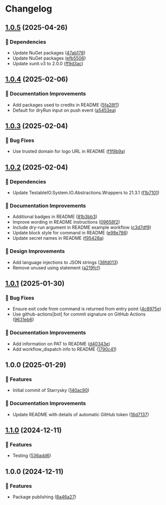 # Changelog

## [1.0.5](https://github.com/alexmg/Starrysky/compare/v1.0.4...v1.0.5) (2025-04-26)


### 🌲 Dependencies

* Update NuGet packages ([47ab178](https://github.com/alexmg/Starrysky/commit/47ab178d366321409083fdfca068a03068d27637))
* Update NuGet packages ([efb5506](https://github.com/alexmg/Starrysky/commit/efb550615c427ffa683f26076c6594afba2966f8))
* Update xunit.v3 to 2.0.0 ([ff9d3ac](https://github.com/alexmg/Starrysky/commit/ff9d3ac4dd19d217b81f81bd7b99f39f667f9303))

## [1.0.4](https://github.com/alexmg/Starrysky/compare/v1.0.3...v1.0.4) (2025-02-06)


### 📖 Documentation Improvements

* Add packages used to credits in README ([5fa28f1](https://github.com/alexmg/Starrysky/commit/5fa28f1abb0f73cdbecef63158fbff572a7dcfb8))
* Default for dryRun input on push event ([a5453ea](https://github.com/alexmg/Starrysky/commit/a5453ead65b7704d4797fd833db4866c9ab1dfbd))

## [1.0.3](https://github.com/alexmg/Starrysky/compare/v1.0.2...v1.0.3) (2025-02-04)


### 🐛 Bug Fixes

* Use trusted domain for logo URL in README ([f1f9b9a](https://github.com/alexmg/Starrysky/commit/f1f9b9a184e731a313863a5a6c9b5a2d8dff0d95))

## [1.0.2](https://github.com/alexmg/Starrysky/compare/v1.0.1...v1.0.2) (2025-02-04)


### 🌲 Dependencies

* Update TestableIO.System.IO.Abstractions.Wrappers to 21.3.1 ([f1b7101](https://github.com/alexmg/Starrysky/commit/f1b71018b3526434f0bec29598b2514abde3aced))


### 📖 Documentation Improvements

* Additional badges in README ([81b3bb3](https://github.com/alexmg/Starrysky/commit/81b3bb32a6fcc29bc0f129d6d5e9c91872ca9aab))
* Improve wording in README instructions ([09658f2](https://github.com/alexmg/Starrysky/commit/09658f21b6e76b0bd188aa0d977e972a8b92d7e9))
* Include dry-run argument in README example workflow ([c3d7df9](https://github.com/alexmg/Starrysky/commit/c3d7df9afc350139b549cdc64658c1b2adebd561))
* Update block style for command in README ([e98e786](https://github.com/alexmg/Starrysky/commit/e98e786ed63036e869cd713b5aa4da285930118d))
* Update secret names in README ([f95428a](https://github.com/alexmg/Starrysky/commit/f95428ac585e8c80fd5ddd5e6497def2b64b8030))


### 🎨 Design Improvements

* Add language injections to JSON strings ([38fd013](https://github.com/alexmg/Starrysky/commit/38fd01311186a04350cd03b8f1d14b14d660c3fb))
* Remove unused using statement ([a219fcf](https://github.com/alexmg/Starrysky/commit/a219fcfb4514fedde7c3996ddf955f581b153935))

## [1.0.1](https://github.com/alexmg/Starrysky/compare/v1.0.0...v1.0.1) (2025-01-30)


### 🐛 Bug Fixes

* Ensure exit code from command is returned from entry point ([4c8975e](https://github.com/alexmg/Starrysky/commit/4c8975e58e2d0ece5dcb91fa8a0b8941e5bdc41b))
* Use github-actions[bot] for commit signature on GitHub Actions ([9631eb6](https://github.com/alexmg/Starrysky/commit/9631eb615851f9e353bca0d3b050520b91e57fc8))


### 📖 Documentation Improvements

* Add information on PAT to README ([d40343e](https://github.com/alexmg/Starrysky/commit/d40343e45598e79210a831d4beee327c0638206a))
* Add workflow_dispatch info to README ([1790c41](https://github.com/alexmg/Starrysky/commit/1790c415431c0ae9365cfddec735b3893d3c0cde))

## 1.0.0 (2025-01-29)


### 🚀 Features

* Initial commit of Starrysky ([140ac90](https://github.com/alexmg/Starrysky/commit/140ac90c0ecb1dd3c91698430a61308e60c98db4))


### 📖 Documentation Improvements

* Update README with details of automatic GitHub token ([16d7137](https://github.com/alexmg/Starrysky/commit/16d71373215537a6c83d98ca85ce58445b15efbd))

## [1.1.0](https://github.com/alexmg/Starrysky/compare/v1.0.0...v1.1.0) (2024-12-11)


### 🚀 Features

* Testing ([536add6](https://github.com/alexmg/Starrysky/commit/536add653e71ae38bb9c9d4b1c72f024d82cfa6a))

## 1.0.0 (2024-12-11)


### 🚀 Features

* Package publishing ([8a46a27](https://github.com/alexmg/Starrysky/commit/8a46a274464b9e6310ad2fdcad0564e8d50401a4))
